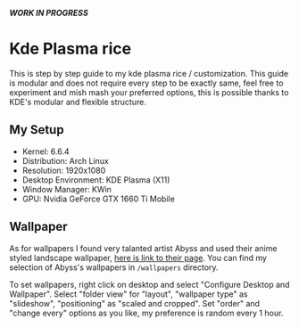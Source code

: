 ***WORK IN PROGRESS*** 

# Kde Plasma rice

This is step by step guide to my kde plasma rice / customization. This guide is modular and does not require every step to be exactly same, feel free to experiment and mish mash your preferred options, this is possible thanks to KDE's modular and flexible structure.

## My Setup

- Kernel: 6.6.4
- Distribution: Arch Linux
- Resolution: 1920x1080
- Desktop Environment: KDE Plasma (X11)
- Window Manager: KWin
- GPU: Nvidia GeForce GTX 1660 Ti Mobile

## Wallpaper

As for wallpapers I found very talanted artist Abyss and used their anime styled landscape wallpaper, [here is link to their page](https://alphacoders.com/users/profile/283455/Abyss). You can find my selection of Abyss's wallpapers in `/wallpapers` directory.

To set wallpapers, right click on desktop and select "Configure Desktop and Wallpaper". Select "folder view" for "layout", "wallpaper type" as "slideshow", "positioning" as "scaled and cropped". Set "order" and "change every" options as you like, my preference is random every 1 hour. 


